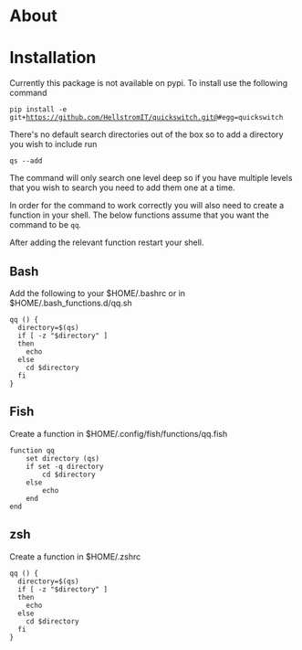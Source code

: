 # About

# Installation
Currently this package is not available on pypi. To install use the following command

<code>pip install -e git+https://github.com/HellstromIT/quickswitch.git@<latest tag>#egg=quickswitch</code>

There's no default search directories out of the box so to add a directory you wish to include run 

<code>qs --add <directory></code>

The command will only search one level deep so if you have multiple levels that you wish to search you need to add them one at a time.

In order for the command to work correctly you will also need to create a function in your shell. The below functions assume that you want the command to be `qq`. 

After adding the relevant function restart your shell.

## Bash 
Add the following to your $HOME/.bashrc or in $HOME/.bash_functions.d/qq.sh

```
qq () {
  directory=$(qs)
  if [ -z "$directory" ]
  then
    echo
  else
    cd $directory
  fi
}
```

## Fish
Create a function in $HOME/.config/fish/functions/qq.fish

```
function qq
    set directory (qs)
    if set -q directory
        cd $directory
    else
        echo
    end
end
``` 

## zsh
Create a function in $HOME/.zshrc

```
qq () {
  directory=$(qs)
  if [ -z "$directory" ]
  then
    echo
  else
    cd $directory
  fi
}
```
